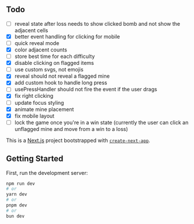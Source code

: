 ## Todo

- [ ] reveal state after loss needs to show clicked bomb and not show the adjacent cells
- [x] better event handling for clicking for mobile
- [ ] quick reveal mode
- [x] color adjacent counts
- [ ] store best time for each difficulty
- [x] disable clicking on flagged items
- [ ] use custom svgs, not emojis
- [x] reveal should not reveal a flagged mine
- [x] add custom hook to handle long press
- [ ] usePressHandler should not fire the event if the user drags
- [x] fix right clicking
- [ ] update focus styling
- [x] animate mine placement
- [x] fix mobile layout
- [ ] lock the game once you're in a win state (currently the user can click an unflagged mine and move from a win to a loss)

This is a [Next.js](https://nextjs.org) project bootstrapped with [`create-next-app`](https://nextjs.org/docs/app/api-reference/cli/create-next-app).

## Getting Started

First, run the development server:

```bash
npm run dev
# or
yarn dev
# or
pnpm dev
# or
bun dev
```
